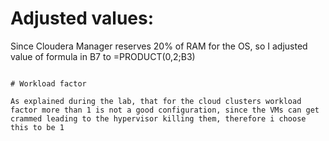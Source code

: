# Adjusted values:

Since  Cloudera Manager reserves 20% of RAM for the OS, so I adjusted value of formula in B7 to
=PRODUCT(0,2;B3)
```

# Workload factor

As explained during the lab, that for the cloud clusters workload factor more than 1 is not a good configuration, since the VMs can get crammed leading to the hypervisor killing them, therefore i choose this to be 1
